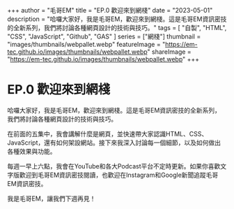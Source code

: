 +++
author = "毛哥EM"
title = "EP.0 歡迎來到網棧"
date = "2023-05-01"
description = "哈囉大家好，我是毛哥EM，歡迎來到網棧。這是毛哥EM資訊密技的全新系列，我們將討論各種網頁設計的技術與技巧。"
tags = [
"自製", 
    "HTML",
    "CSS",
    "JavaScript",
    "Github",
    "GAS"
]
series = ["網棧"]
thumbnail = "images/thumbnails/webpallet.webp"
featureImage = "https://em-tec.github.io/images/thumbnails/webpallet.webp"
shareImage = "https://em-tec.github.io/images/thumbnails/webpallet.webp"
+++

# EP.0 歡迎來到網棧

哈囉大家好，我是毛哥EM，歡迎來到網棧。這是毛哥EM資訊密技的全新系列，我們將討論各種網頁設計的技術與技巧。

<!-- more -->

在前面的五集中，我會講解什麼是網頁，並快速帶大家認識HTML、CSS、JavaScript，還有如何架設網站。接下來我深入討論每一個細節，以及如何做出各種效果與功能。

每週一早上六點，我會在YouTube和各大Podcast平台不定時更新。如果你喜歡文字版歡迎到毛哥EM資訊密技閱讀，也歡迎在Instagram和Google新聞追蹤毛哥EM資訊密技。

我是毛哥EM，讓我們下週再見！